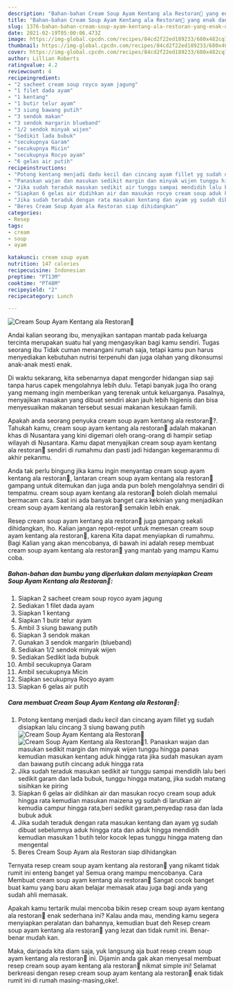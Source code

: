 ```yaml
---
description: "Bahan-bahan Cream Soup Ayam Kentang ala Restoran🍲 yang enak dan Mudah Dibuat"
title: "Bahan-bahan Cream Soup Ayam Kentang ala Restoran🍲 yang enak dan Mudah Dibuat"
slug: 1376-bahan-bahan-cream-soup-ayam-kentang-ala-restoran-yang-enak-dan-mudah-dibuat
date: 2021-02-19T05:00:06.473Z
image: https://img-global.cpcdn.com/recipes/84cd2f22ed189233/680x482cq70/cream-soup-ayam-kentang-ala-restoran🍲-foto-resep-utama.jpg
thumbnail: https://img-global.cpcdn.com/recipes/84cd2f22ed189233/680x482cq70/cream-soup-ayam-kentang-ala-restoran🍲-foto-resep-utama.jpg
cover: https://img-global.cpcdn.com/recipes/84cd2f22ed189233/680x482cq70/cream-soup-ayam-kentang-ala-restoran🍲-foto-resep-utama.jpg
author: Lillian Roberts
ratingvalue: 4.2
reviewcount: 4
recipeingredient:
- "2 sacheet cream soup royco ayam jagung"
- "1 filet dada ayam"
- "1 kentang"
- "1 butir telur ayam"
- "3 siung bawang putih"
- "3 sendok makan"
- "3 sendok margarin blueband"
- "1/2 sendok minyak wijen"
- "Sedikit lada bubuk"
- "secukupnya Garam"
- "secukupnya Micin"
- "secukupnya Rocyo ayam"
- "6 gelas air putih"
recipeinstructions:
- "Potong kentang menjadi dadu kecil dan cincang ayam fillet yg sudah disiapkan lalu cincang 3 siung bawang putih"
- "Panaskan wajan dan masukan sedikit margin dan minyak wijen tunggu hingga panas kemudian masukan kentang aduk hingga rata jika sudah masukan ayam dan bawang putih cincang aduk hingga rata"
- "Jika sudah teraduk masukan sedikit air tunggu sampai mendidih lalu beri sedikit garam dan lada bubuk, tunggu hingga matang, jika sudah matang sisihkan ke piring"
- "Siapkan 6 gelas air didihkan air dan masukan rocyo cream soup aduk hingga rata kemudian masukan maizena yg sudah di larutkan air kemudia campur hingga rata,beri sedikit garam,penyedap rasa dan lada bubuk aduk"
- "Jika sudah teraduk dengan rata masukan kentang dan ayam yg sudah dibuat sebelumnya aduk hingga rata dan aduk hingga mendidih kemudian masukan 1 butih telor kocok lepas tunggu hingga mateng dan mengental"
- "Beres Cream Soup Ayam ala Restoran siap dihidangkan"
categories:
- Resep
tags:
- cream
- soup
- ayam

katakunci: cream soup ayam 
nutrition: 147 calories
recipecuisine: Indonesian
preptime: "PT13M"
cooktime: "PT48M"
recipeyield: "2"
recipecategory: Lunch

---
```



![Cream Soup Ayam Kentang ala Restoran🍲](https://img-global.cpcdn.com/recipes/84cd2f22ed189233/680x482cq70/cream-soup-ayam-kentang-ala-restoran🍲-foto-resep-utama.jpg)

Andai kalian seorang ibu, menyajikan santapan mantab pada keluarga tercinta merupakan suatu hal yang mengasyikan bagi kamu sendiri. Tugas seorang ibu Tidak cuman menangani rumah saja, tetapi kamu pun harus menyediakan kebutuhan nutrisi terpenuhi dan juga olahan yang dikonsumsi anak-anak mesti enak.

Di waktu  sekarang, kita sebenarnya dapat mengorder hidangan siap saji tanpa harus capek mengolahnya lebih dulu. Tetapi banyak juga lho orang yang memang ingin memberikan yang terenak untuk keluarganya. Pasalnya, menyajikan masakan yang dibuat sendiri akan jauh lebih higienis dan bisa menyesuaikan makanan tersebut sesuai makanan kesukaan famili. 



Apakah anda seorang penyuka cream soup ayam kentang ala restoran🍲?. Tahukah kamu, cream soup ayam kentang ala restoran🍲 adalah makanan khas di Nusantara yang kini digemari oleh orang-orang di hampir setiap wilayah di Nusantara. Kamu dapat menyajikan cream soup ayam kentang ala restoran🍲 sendiri di rumahmu dan pasti jadi hidangan kegemaranmu di akhir pekanmu.

Anda tak perlu bingung jika kamu ingin menyantap cream soup ayam kentang ala restoran🍲, lantaran cream soup ayam kentang ala restoran🍲 gampang untuk ditemukan dan juga anda pun boleh mengolahnya sendiri di tempatmu. cream soup ayam kentang ala restoran🍲 boleh diolah memalui bermacam cara. Saat ini ada banyak banget cara kekinian yang menjadikan cream soup ayam kentang ala restoran🍲 semakin lebih enak.

Resep cream soup ayam kentang ala restoran🍲 juga gampang sekali dihidangkan, lho. Kalian jangan repot-repot untuk memesan cream soup ayam kentang ala restoran🍲, karena Kita dapat menyiapkan di rumahmu. Bagi Kalian yang akan mencobanya, di bawah ini adalah resep membuat cream soup ayam kentang ala restoran🍲 yang mantab yang mampu Kamu coba.

<!--inarticleads1-->

##### Bahan-bahan dan bumbu yang diperlukan dalam menyiapkan Cream Soup Ayam Kentang ala Restoran🍲:

1. Siapkan 2 sacheet cream soup royco ayam jagung
1. Sediakan 1 filet dada ayam
1. Siapkan 1 kentang
1. Siapkan 1 butir telur ayam
1. Ambil 3 siung bawang putih
1. Siapkan 3 sendok makan
1. Gunakan 3 sendok margarin (blueband)
1. Sediakan 1/2 sendok minyak wijen
1. Sediakan Sedikit lada bubuk
1. Ambil secukupnya Garam
1. Ambil secukupnya Micin
1. Siapkan secukupnya Rocyo ayam
1. Siapkan 6 gelas air putih




<!--inarticleads2-->

##### Cara membuat Cream Soup Ayam Kentang ala Restoran🍲:

1. Potong kentang menjadi dadu kecil dan cincang ayam fillet yg sudah disiapkan lalu cincang 3 siung bawang putih
<img src="https://img-global.cpcdn.com/steps/06847cd65f2dff3c/160x128cq70/cream-soup-ayam-kentang-ala-restoran🍲-langkah-memasak-1-foto.jpg" alt="Cream Soup Ayam Kentang ala Restoran🍲"><img src="https://img-global.cpcdn.com/steps/9edb8661277af7c0/160x128cq70/cream-soup-ayam-kentang-ala-restoran🍲-langkah-memasak-1-foto.jpg" alt="Cream Soup Ayam Kentang ala Restoran🍲">1. Panaskan wajan dan masukan sedikit margin dan minyak wijen tunggu hingga panas kemudian masukan kentang aduk hingga rata jika sudah masukan ayam dan bawang putih cincang aduk hingga rata
1. Jika sudah teraduk masukan sedikit air tunggu sampai mendidih lalu beri sedikit garam dan lada bubuk, tunggu hingga matang, jika sudah matang sisihkan ke piring
1. Siapkan 6 gelas air didihkan air dan masukan rocyo cream soup aduk hingga rata kemudian masukan maizena yg sudah di larutkan air kemudia campur hingga rata,beri sedikit garam,penyedap rasa dan lada bubuk aduk
1. Jika sudah teraduk dengan rata masukan kentang dan ayam yg sudah dibuat sebelumnya aduk hingga rata dan aduk hingga mendidih kemudian masukan 1 butih telor kocok lepas tunggu hingga mateng dan mengental
1. Beres Cream Soup Ayam ala Restoran siap dihidangkan




Ternyata resep cream soup ayam kentang ala restoran🍲 yang nikamt tidak rumit ini enteng banget ya! Semua orang mampu mencobanya. Cara Membuat cream soup ayam kentang ala restoran🍲 Sangat cocok banget buat kamu yang baru akan belajar memasak atau juga bagi anda yang sudah ahli memasak.

Apakah kamu tertarik mulai mencoba bikin resep cream soup ayam kentang ala restoran🍲 enak sederhana ini? Kalau anda mau, mending kamu segera menyiapkan peralatan dan bahannya, kemudian buat deh Resep cream soup ayam kentang ala restoran🍲 yang lezat dan tidak rumit ini. Benar-benar mudah kan. 

Maka, daripada kita diam saja, yuk langsung aja buat resep cream soup ayam kentang ala restoran🍲 ini. Dijamin anda gak akan menyesal membuat resep cream soup ayam kentang ala restoran🍲 nikmat simple ini! Selamat berkreasi dengan resep cream soup ayam kentang ala restoran🍲 enak tidak rumit ini di rumah masing-masing,oke!.

